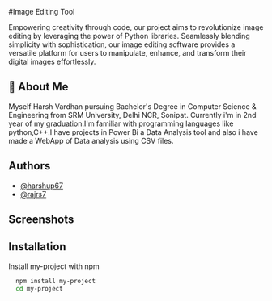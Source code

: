 
#Image Editing Tool

Empowering creativity through code, our project aims to revolutionize image editing by leveraging the power of Python libraries. Seamlessly blending simplicity with sophistication, our image editing software provides a versatile platform for users to manipulate, enhance, and transform their digital images effortlessly.


## 🚀 About Me
Myself Harsh Vardhan pursuing Bachelor's Degree in Computer Science & Engineering from SRM University, Delhi NCR, Sonipat.
Currently i'm in 2nd year of my graduation.I'm familiar with programming languages like python,C++.I have projects in Power Bi
a Data Analysis tool and also i have made a WebApp of Data analysis using CSV files.


## Authors

- [@harshup67](https://www.github.com/harshup67)
- [@rajrs7](https://www.github.com/rajrs7)



## Screenshots

## Installation

Install my-project with npm

```bash
  npm install my-project
  cd my-project
```
